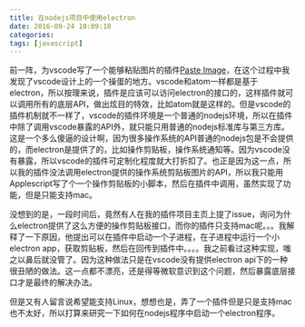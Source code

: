 ```yaml
---
title: 在nodejs项目中使用electron
date: 2016-09-24 10:09:18
categories:
tags: [javascript]
---
```


前一阵，为vscode写了一个能够粘贴图片的插件[Paste Image][Paste Image]，在这个过程中我发现了vscode设计上的一个操蛋的地方。vscode和atom一样都是基于electron，所以按理来说，插件是应该可以访问electron的接口的，这样插件就可以调用所有的底层API，做出炫目的特效，比如atom就是这样的。但是vscode的插件机制就不一样了，vscode的插件环境是一个普通的nodejs环境，所以在插件中除了调用vscode暴露的API外，就只能只用普通的nodejs标准库与第三方库。这是一个多么傻逼的设计啊，因为很多操作系统的API普通的nodejs包是不会提供的，而electron是提供了的，比如操作剪贴板，操作系统通知等。因为vscode没有暴露，所以vscode的插件可定制化程度就大打折扣了。也正是因为这一点，所以我的插件没法调用electron提供的操作系统剪贴板图片的API，所以我只能用Applescript写了个一个操作剪贴板的小脚本，然后在插件中调用，虽然实现了功能，但是只能支持mac。

没想到的是，一段时间后，竟然有人在我的插件项目主页上提了issue，询问为什么electron提供了这么方便的操作剪贴板接口，而你的插件只支持mac呢。。。我解释了一下原因，他提出可以在插件中启动一个子进程，在子进程中运行一个小electron app，获取剪贴板，然后在回传到插件中。。。。我之前看过这种实现，嗤之以鼻后就没管了。因为这种做法只是在vscode没有提供electron api下的一种很丑陋的做法。这一点都不漂亮，还是得等微软意识到这个问题，然后暴露底层接口才是最终的解决办法。

但是又有人留言说希望能支持Linux，想想也是，弄了一个插件但是只是支持mac也不太好，所以打算来研究一下如何在nodejs程序中启动一个electron程序。





[Paste Image]: https://marketplace.visualstudio.com/items?itemName=mushan.vscode-paste-image
[Windows / Linux support · Issue #1 · mushanshitiancai/vscode-paste-image]: https://github.com/mushanshitiancai/vscode-paste-image/issues/1